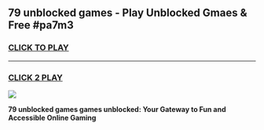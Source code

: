 
## 79 unblocked games - Play Unblocked Gmaes & Free #pa7m3
<h3>
<a href="https://news.freeplayer.one?title=79_unblocked_games&ref=03M">CLICK TO PLAY</a></h3>
<hr>

<h3>
<a href="https://news.freeplayer.one?title=79_unblocked_games&ref=03M">CLICK 2 PLAY</a>
  
</h3>

<a href="https://news.freeplayer.one?title=79_unblocked_games&ref=03M"><img src="https://clearcache.store/games.png"></a>


**79 unblocked games games unblocked: Your Gateway to Fun and Accessible Online Gaming**
